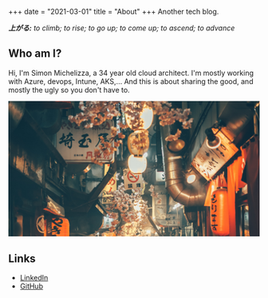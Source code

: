 +++
date = "2021-03-01"
title = "About"
+++
Another tech blog.

*__上がる:__ to climb; to rise; to go up; to come up; to ascend; to advance*

## Who am I?

Hi, I'm Simon Michelizza, a 34 year old cloud architect. I'm mostly working with Azure, devops, Intune, AKS,... And this is about sharing the good, and mostly the ugly so you don't have to.

![about.jpg](about.jpg)

## Links

- [LinkedIn](https://www.linkedin.com/in/simon-michelizza/)
- [GitHub](https://github.com/odqahn/)
